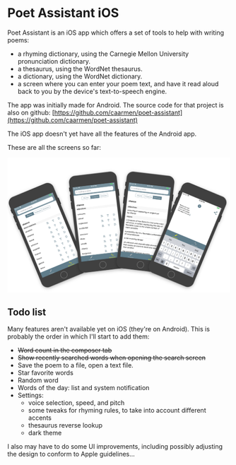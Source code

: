 # Poet Assistant iOS

Poet Assistant is an iOS app which offers a set of tools to help with writing poems:

* a rhyming dictionary, using the Carnegie Mellon University pronunciation dictionary.
* a thesaurus, using the WordNet thesaurus.
* a dictionary, using the WordNet dictionary.
* a screen where you can enter your poem text, and have it read aloud back to you by the device's text-to-speech engine.

The app was initially made for Android. The source code for that project is also on github: [https://github.com/caarmen/poet-assistant](https://github.com/caarmen/poet-assistant)

The iOS app doesn't yet have all the features of the Android app.

These are all the screens so far:

<img src="etc/screenshots.png" width="800">

## Todo list
Many features aren't available yet on iOS (they're on Android). This is probably the order in which I'll start to add them:
* ~~Word count in the composer tab~~
* ~~Show recently searched words when opening the search screen~~
* Save the poem to a file, open a text file.
* Star favorite words
* Random word
* Words of the day: list and system notification
* Settings:
  - voice selection, speed, and pitch
  - some tweaks for rhyming rules, to take into account different accents
  - thesaurus reverse lookup
  - dark theme

I also may have to do some UI improvements, including possibly adjusting the design to conform to Apple guidelines...
